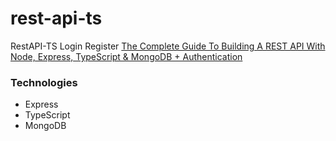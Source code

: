 # rest-api-ts

RestAPI-TS Login Register
[The Complete Guide To Building A REST API With Node, Express, TypeScript & MongoDB + Authentication](https://www.youtube.com/watch?v=b8ZUb_Okxro&ab_channel=CodeWithAntonio)
### Technologies

- Express
- TypeScript
- MongoDB

